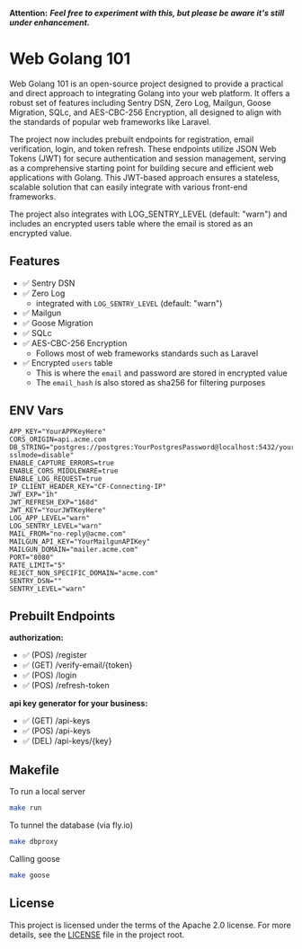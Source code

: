 **Attention:** ***Feel free to experiment with this, but please be aware it's still under enhancement.***


# Web Golang 101

Web Golang 101 is an open-source project designed to provide a practical and direct approach to integrating Golang into your web platform. It offers a robust set of features including Sentry DSN, Zero Log, Mailgun, Goose Migration, SQLc, and AES-CBC-256 Encryption, all designed to align with the standards of popular web frameworks like Laravel.

The project now includes prebuilt endpoints for registration, email verification, login, and token refresh. These endpoints utilize JSON Web Tokens (JWT) for secure authentication and session management, serving as a comprehensive starting point for building secure and efficient web applications with Golang. This JWT-based approach ensures a stateless, scalable solution that can easily integrate with various front-end frameworks.

The project also integrates with LOG_SENTRY_LEVEL (default: "warn") and includes an encrypted users table where the email is stored as an encrypted value.

## Features

- :white_check_mark: Sentry DSN
- :white_check_mark: Zero Log
    - integrated with `LOG_SENTRY_LEVEL` (default: "warn")
- :white_check_mark: Mailgun
- :white_check_mark: Goose Migration
- :white_check_mark: SQLc
- :white_check_mark: AES-CBC-256 Encryption
    - Follows most of web frameworks standards such as Laravel
- :white_check_mark: Encrypted `users` table
    - This is where the `email` and password are stored in encrypted value
    - The `email_hash` is also stored as sha256 for filtering purposes

## ENV Vars

```
APP_KEY="YourAPPKeyHere"
CORS_ORIGIN=api.acme.com
DB_STRING="postgres://postgres:YourPostgresPassword@localhost:5432/your_database_dev?sslmode=disable"
ENABLE_CAPTURE_ERRORS=true
ENABLE_CORS_MIDDLEWARE=true
ENABLE_LOG_REQUEST=true
IP_CLIENT_HEADER_KEY="CF-Connecting-IP"
JWT_EXP="1h"
JWT_REFRESH_EXP="168d"
JWT_KEY="YourJWTKeyHere"
LOG_APP_LEVEL="warn"
LOG_SENTRY_LEVEL="warn"
MAIL_FROM="no-reply@acme.com"
MAILGUN_API_KEY="YourMailgunAPIKey"
MAILGUN_DOMAIN="mailer.acme.com"
PORT="8080"
RATE_LIMIT="5"
REJECT_NON_SPECIFIC_DOMAIN="acme.com"
SENTRY_DSN=""
SENTRY_LEVEL="warn"
```

## Prebuilt Endpoints

**authorization:**

- :white_check_mark: (POS) /register
- :white_check_mark: (GET) /verify-email/{token}
- :white_check_mark: (POS) /login
- :white_check_mark: (POS) /refresh-token

**api key generator for your business:**

- :white_check_mark: (GET) /api-keys
- :white_check_mark: (POS) /api-keys
- :white_check_mark: (DEL) /api-keys/{key}

## Makefile

To run a local server

```bash
make run
```

To tunnel the database (via fly.io)

```bash
make dbproxy
```

Calling goose

```bash
make goose
```

## License

This project is licensed under the terms of the Apache 2.0 license. For more details, see the [LICENSE](LICENSE) file in the project root.
